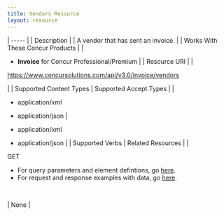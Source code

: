 ```yaml
---
title: Vendors Resource 
layout: resource
---
```






| ----- |
|  Description |
|  A vendor that has sent an invoice. |
|  Works With These Concur Products |
|

* **Invoice** for Concur Professional/Premium
 |
|  Resource URI |
|

<https://www.concursolutions.com/api/v3.0/invoice/vendors>

 |
|  Supported Content Types |  Supported Accept Types |
|

* application/xml
* application/json
 |

* application/xml
* application/json
 |
|  Supported Verbs |  Related Resources |
|

GET

* For query parameters and element defintions, go [here][1].
* For request and response examples with data, go [here][2].

 

 |  None |



[1]: https://www.concursolutions.com/api/docs/index.html#!/Vendors
[2]: https://developer.concur.com/invoice-vendors/vendor-resource/vendors-resource-get
